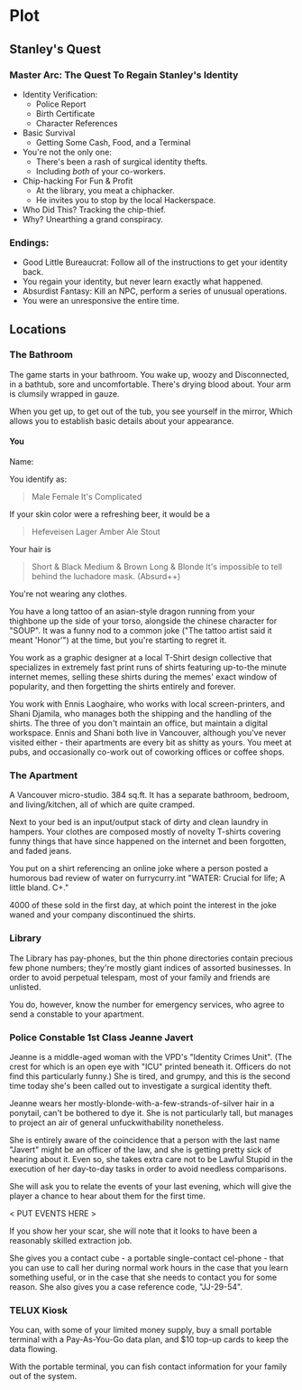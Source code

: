 
Plot
====

Stanley's Quest
---------------

### Master Arc: The Quest To Regain Stanley's Identity ###
 * Identity Verification: 
    * Police Report 
    * Birth Certificate 
    * Character References
 * Basic Survival
    * Getting Some Cash, Food, and a Terminal
 * You're not the only one: 
    * There's been a rash of surgical identity thefts. 
    * Including _both_ of your co-workers.
 * Chip-hacking For Fun & Profit
    * At the library, you meat a chiphacker. 
    * He invites you to stop by the local Hackerspace. 
 * Who Did This? Tracking the chip-thief. 
 * Why? Unearthing a grand conspiracy. 

### Endings: ###

* Good Little Bureaucrat: Follow all of the instructions to get your identity back.
 * You regain your identity, but never learn exactly what happened.
* Absurdist Fantasy: Kill an NPC, perform a series of unusual operations.
 * You were an unresponsive the entire time. 


Locations
---------

### The Bathroom ###

The game starts in your bathroom.  You wake up, woozy and Disconnected, 
in a bathtub, sore and uncomfortable. There's drying blood about. Your
arm is clumsily wrapped in gauze. 

When you get up, to get out of the tub, you see yourself in the mirror, 
Which allows you to establish basic details about your appearance. 

#### You ####

Name:
> <NAME> 

You identify as:
> Male
> Female
> It's Complicated

If your skin color were a refreshing beer, it would be a
> Hefeveisen
> Lager
> Amber Ale
> Stout

Your hair is 
> Short & Black
> Medium & Brown
> Long & Blonde
> It's impossible to tell behind the luchadore mask. (Absurd++) 

You're not wearing any clothes. 

You have a long tattoo of an asian-style dragon running from
your thighbone up the side of your torso, alongside the chinese
character for "SOUP".  It was a funny nod to a common joke 
("The tattoo artist said it meant 'Honor'") at the time, but you're
starting to regret it. 

You work as a graphic designer at a local T-Shirt design 
collective that specializes in extremely fast print 
runs of shirts featuring up-to-the minute internet memes, 
selling these shirts during the memes' exact window of 
popularity, and then forgetting the shirts entirely and forever. 

You work with Ennis Laoghaire, who works with local 
screen-printers, and Shani Djamila, who manages both 
the shipping and the handling of the shirts.  The 
three of you don't maintain an office, but maintain a digital
workspace. Ennis and Shani both live in Vancouver, 
although you've never visited either - their apartments 
are every bit as shitty as yours. You meet at pubs, and 
occasionally co-work out of coworking offices or coffee shops. 

### The Apartment ###

A Vancouver micro-studio. 384 sq.ft. It has a separate bathroom,
bedroom, and living/kitchen, all of which are quite cramped. 

Next to your bed is an input/output stack of dirty and clean 
laundry in hampers. Your clothes are composed mostly of novelty
T-shirts covering funny things that have since happened on the 
internet and been forgotten, and faded jeans. 

You put on a shirt referencing an online joke where a person 
posted a humorous bad review of water on furrycurry.int 
"WATER: Crucial for life; A little bland. C+." 

4000 of these sold in the first day, at which point the interest
in the joke waned and your company discontinued the shirts.

### Library ###

The Library has pay-phones, but the thin phone directories contain
precious few phone numbers; they're mostly giant indices of 
assorted businesses. In order to avoid perpetual telespam, most
of your family and friends are unlisted. 

You do, however, know the number for emergency services, who 
agree to send a constable to your apartment. 

### Police Constable 1st Class Jeanne Javert ###

Jeanne is a middle-aged woman with the VPD's 
"Identity Crimes Unit". (The crest for which is an open eye 
with "ICU" printed beneath it. Officers do not find this 
particularly funny.) She is tired, and grumpy, and this is 
the second time today she's been called out to investigate 
a surgical identity theft. 

Jeanne wears her mostly-blonde-with-a-few-strands-of-silver hair
in a ponytail, can't be bothered to dye it. She is not particularly
tall, but manages to project an air of general unfuckwithability
nonetheless. 

She is entirely aware of the coincidence that a person with the 
last name "Javert" might be an officer of the law, and she is
getting pretty sick of hearing about it. Even so, she takes 
extra care not to be Lawful Stupid in the execution of her
day-to-day tasks in order to avoid needless comparisons. 

She will ask you to relate the events of your last evening, which
will give the player a chance to hear about them for the first time.

< PUT EVENTS HERE > 

If you show her your scar, she will note that it looks to have been
a reasonably skilled extraction job.

She gives you a contact cube - a portable single-contact cel-phone -
that you can use to call her during normal work hours in the case 
that you learn something useful, or in the case that she needs to 
contact you for some reason. She also gives you a case reference
code, "JJ-29-54".

### TELUX Kiosk ###

You can, with some of your limited money supply, buy a small 
portable terminal with a Pay-As-You-Go data plan, and $10 top-up
cards to keep the data flowing. 

With the portable terminal, you can fish contact information for
your family out of the system. 

